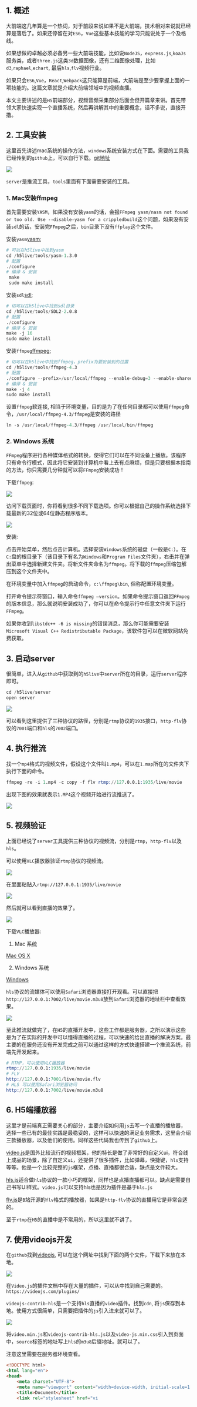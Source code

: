 ## 1. 概述

大前端这几年算是一个热词，对于前段来说如果不是大前端，技术相对来说就已经算是落后了。如果还停留在对```ES6```，```Vue```这些基本技能的学习只能说处于一个及格线。

如果想做的卓越必须必备另一些大前端技能，比如说```NodeJS```，```express.js```,```koaJs```服务类，或者```three.js```这类```3d```数据图像，还有二维图像处理，比如```d3```,```raphael```,```echart```, 最后```hls```,```flv```视频行业。

如果只会```ES6```,```Vue```，```React```,```Webpack```这只能算是前端，大前端是至少要掌握上面的一项技能的。这篇文章就是介绍大前端领域中的视频直播。

本文主要讲述的是```H5```前端部分，视频音频采集部分后面会但开篇章来讲。首先带领大家快速实现一个直播系统，然后再讲解其中的重要概念，话不多说，直接开撸。

## 2. 工具安装

这里首先讲述mac系统的操作方法，```windows```系统安装方式在下面。需要的工具我已经传到的```github```上，可以自行下载。[git地址](https://github.com/xiaoyindong/h5live)

![](https://p9-juejin.byteimg.com/tos-cn-i-k3u1fbpfcp/3aba7625efb74007801babb996ffd937~tplv-k3u1fbpfcp-watermark.image)

```server```是推流工具，```tools```里面有下面需要安装的工具。

### 1. Mac安装ffmpeg

首先需要安装```YASM```，如果没有安装```yasm```的话，会报```FFmpeg yasm/nasm not found or too old. Use --disable-yasm for a crippledbuild```这个问题，如果没有安装```sdl```的话，安装完```FFmpeg```之后，```bin```目录下没有```ffplay```这个文件。

安装```yasm```[yasm](http://www.tortall.net/projects/yasm/releases/yasm-1.3.0.tar.gz);

```s
# 可以在h5live中找到yasm
cd /h5live/tools/yasm-1.3.0
# 配置
./configure
# 编译 & 安装
 make
 sudo make install
```

安装```sdl```[sdl](http://libsdl.org/release/SDL2-2.0.8.tar.gz);

```s
# 切可以在h5live中找到sdl目录
cd /h5live/tools/SDL2-2.0.8
# 配置
./configure
# 编译 & 安装
make -j 16
sudo make install
```

安装```ffmpeg```[ffmpeg](http://ffmpeg.org/download.html);

```s
# 切可以在h5live中找到ffmpeg，prefix为要安装到的位置
cd /h5live/tools/ffmpeg-4.3
# 配置
./configure --prefix=/usr/local/ffmpeg --enable-debug=3 --enable-shared --disable-static
# 编译 & 安装
make -j 4 
sudo make install
```

设置```ffmpeg```软连接, 相当于环境变量，目的是为了在任何目录都可以使用```ffmpeg```命令，```/usr/local/ffmpeg-4.3/ffmpeg```是安装的路径

```s
ln -s /usr/local/ffmpeg-4.3/ffmpeg /usr/local/bin/ffmpeg
```

### 2. Windows 系统

```FFmpeg```程序进行各种媒体格式的转换，使得它们可以在不同设备上播放。该程序只有命令行模式，因此将它安装到计算机中看上去有点麻烦，但是只要根据本指南的方法，你只需要几分钟就可以将```FFmpeg```安装成功！

下载```ffmpeg```:

![](https://p9-juejin.byteimg.com/tos-cn-i-k3u1fbpfcp/549255e9ccd04f609bae535802a4aa86~tplv-k3u1fbpfcp-watermark.image)

访问下载页面时，你将看到很多不同下载选项。你可以根据自己的操作系统选择下载最新的32位或64位静态程序版本。

![](https://p9-juejin.byteimg.com/tos-cn-i-k3u1fbpfcp/017810ba43bf4f3b8667472d153dc8d5~tplv-k3u1fbpfcp-watermark.image)

安装:

点击开始菜单，然后点击计算机。选择安装```Windows```系统的磁盘（一般是```C:```）。在```C:```盘的根目录下（该目录下有名为```Windows```和```Program Files```文件夹），右击并在弹出菜单中选择新建文件夹。将新文件夹命名为```ffmpeg```。将下载的```ffmpeg```压缩包解压到这个文件夹中。


在环境变量中加入```ffmpeg```的启动命令，```c:\ffmpeg\bin```, 俗称配置环境变量。

打开命令提示符窗口，输入命令```ffmpeg –version```。如果命令提示窗口返回```FFmpeg```的版本信息，那么就说明安装成功了，你可以在命令提示行中任意文件夹下运行```FFmpeg```。

如果你收到```libstdc++ -6 is missing```的错误消息，那么你可能需要安装```Microsoft Visual C++ Redistributable Package```，该软件包可以在微软网站免费获取。

## 3. 启动server

很简单，进入从```github```中获取到的```h5live```中```server```所在的目录，运行```server```程序即可。

```s
cd /h5live/server
open server
```

![](https://p6-juejin.byteimg.com/tos-cn-i-k3u1fbpfcp/423f48afa14a4f47a8f42182d8408319~tplv-k3u1fbpfcp-watermark.image)

可以看到这里提供了三种协议的路径，分别是```rtmp```协议的```1935```接口，```http-flv```协议的```7001```端口和```hls```的```7002```端口。

## 4. 执行推流

找一个```mp4```格式的视频文件，假设这个文件叫```1.mp4```，可以在```1.map```所在的文件夹下执行下面的命令。

```s
ffmpeg -re -i 1.mp4 -c copy -f flv rtmp://127.0.0.1:1935/live/movie
```

出现下图的效果就表示```1.MP4```这个视频开始进行流推送了。

![](https://p3-juejin.byteimg.com/tos-cn-i-k3u1fbpfcp/f7aec202e6084bf5b6bb98a3dece0ecd~tplv-k3u1fbpfcp-watermark.image)

## 5. 视频验证

上面已经说了```server```工具提供三种协议的视频流，分别是```rtmp```，```http-flv```以及```hls```。

可以使用```VLC```播放器验证```rtmp```协议的视频流。

![](https://p9-juejin.byteimg.com/tos-cn-i-k3u1fbpfcp/0f1f372ebf7344868aa265a462c2ac11~tplv-k3u1fbpfcp-watermark.image)

在里面粘贴入```rtmp://127.0.0.1:1935/live/movie```

![](https://p3-juejin.byteimg.com/tos-cn-i-k3u1fbpfcp/4cf22742a71e4ad0ab64f9e33583a989~tplv-k3u1fbpfcp-watermark.image)

然后就可以看到直播的效果了。

![](https://p9-juejin.byteimg.com/tos-cn-i-k3u1fbpfcp/f24fc53bb1ad46f88dfaa002e0ff5b72~tplv-k3u1fbpfcp-watermark.image)

下载```VLC```播放器:

1. Mac 系统

[Mac OS X](https://www.videolan.org/vlc/index.zh.html)

2. Windows 系统

[Windows](https://www.videolan.org/vlc/index.zh.html)

```hls```协议的流媒体可以使用```Safari```浏览器直接打开观看。可以直接把```http://127.0.0.1:7002/live/movie.m3u8```放到```Safari```浏览器的地址栏中查看效果。

![](https://p3-juejin.byteimg.com/tos-cn-i-k3u1fbpfcp/7245215d72f448c18a8fac05069f1b2d~tplv-k3u1fbpfcp-watermark.image)

至此推流就做完了，在```H5```的直播开发中，这些工作都是服务器，之所以演示这些是为了在实际的开发中可以懂得直播的过程，可以快速的给出直播的解决方案。最主要的在服务还没有开发完成之前可以通过这样的方式快速搭建一个推流系统，前端先开发起来。

```s
# RTMP，可以使用VLC播放器
rtmp://127.0.0.1:1935/live/movie
# FLV
http://127.0.0.1:7001/live/movie.flv
# HLS 可以使用Safari浏览器访问
http://127.0.0.1:7002/live/movie.m3u8
```

## 6. H5端播放器

这里才是前端真正需要关心的部分，主要介绍如何用```js```去写一个直播的播放器，选择一些已有的最佳实践是最稳妥的，这样可以快速的满足业务需求，这里会介绍三款播放器，以及他们的使用。同样这些代码我也传到了```github```上。

[video.js](https://github.com/videojs/video.js)是国外比较流行的视频框架，他的特长是做了非常好的自定义ui，符合线上成品的场景，除了自定义```ui```，还提供了很多插件，比如弹幕，快捷键，```hls```支持等等。他是一个比较完整的```js```框架，点播、直播都很合适，缺点是文件较大。

[hls.js]()适合做```hls```协议的一款小巧的框架，同样也是点播直播都可以。缺点是需要自己书写UI样式。```video.js```可以支持hls也是因为插件是基于```hls.js```

[flv.js]()是```B```站开源的```flv```格式的播放器，如果是```http-flv```协议的直播用它是非常合适的。

至于```rtmp```在```H5```的直播中是不常用的，所以这里就不讲了。

## 7. 使用videojs开发

在```github```找到[videojs](https://github.com/videojs/video.js), 可以在这个网址中找到下面的两个文件，下载下来放在本地。

![](https://p9-juejin.byteimg.com/tos-cn-i-k3u1fbpfcp/93f1df090d7448eea9ba4a9179652978~tplv-k3u1fbpfcp-watermark.image)

在```Video.js```的插件文档中存在大量的插件，可以从中找到自己需要的。```https://videojs.com/plugins/```

```videojs-contrib-hls```是一个支持```hls```直播的```video```插件。找到```cdn```, 将```js```保存到本地。使用方式很简单，只需要把插件的```js```引入进来就可以了。

![](https://p9-juejin.byteimg.com/tos-cn-i-k3u1fbpfcp/db91270e3d1c4a6bbabbfd027bc269d0~tplv-k3u1fbpfcp-watermark.image)

将```video.min.js```和```videojs-contrib-hls.js```以及```video-js.min.css```引入到页面中，```source```标签的地址写上```hls```的```m3u8```后缀地址。就可以了。

注意这里需要在服务器环境查看。

```html
<!DOCTYPE html>
<html lang="en">
<head>
    <meta charset="UTF-8">
    <meta name="viewport" content="width=device-width, initial-scale=1.0">
    <title>Document</title>
    <link rel="stylesheet" href="vi